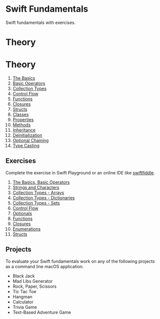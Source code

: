 # Swift Fundamentals

Swift fundamentals with exercises.

# Theory

# Theory

1. <a href="https://github.com/geoter/Swift-Fundamentals/blob/main/theory/1.%20The%20Basics.md" target="_blank">The Basics</a>
2. <a href="https://github.com/geoter/Swift-Fundamentals/blob/main/theory/2.%20Basic%20Operators.md" target="_blank">Basic Operators</a>
3. <a href="https://github.com/geoter/Swift-Fundamentals/blob/main/theory/4.%20Collection%20Types.md" target="_blank">Collection Types</a>
4. <a href="https://github.com/geoter/Swift-Fundamentals/blob/main/theory/5.%20Control%20Flow.md" target="_blank">Control Flow</a>
5. <a href="https://github.com/geoter/Swift-Fundamentals/blob/main/theory/6.%20Functions.md" target="_blank">Functions</a>
6. <a href="https://github.com/geoter/Swift-Fundamentals/blob/main/theory/7.%20Closures.md" target="_blank">Closures</a>
7. <a href="https://github.com/geoter/Swift-Fundamentals/blob/main/theory/7.%20Structs.md" target="_blank">Structs</a>
8. <a href="https://github.com/geoter/Swift-Fundamentals/blob/main/theory/8.%20Classes.md" target="_blank">Classes</a>
9. <a href="https://github.com/geoter/Swift-Fundamentals/blob/main/theory/9.%20Properties.md" target="_blank">Properties</a>
10. <a href="https://github.com/geoter/Swift-Fundamentals/blob/main/theory/10.%20Methods.md" target="_blank">Methods</a>
11. <a href="https://github.com/geoter/Swift-Fundamentals/blob/main/theory/11.%20Inheritance.md" target="_blank">Inheritance</a>
12. <a href="https://github.com/geoter/Swift-Fundamentals/blob/main/theory/12.%20Deinitialization.md" target="_blank">Deinitialization</a>
13. <a href="https://github.com/geoter/Swift-Fundamentals/blob/main/theory/13.%20Optional%20Chaining.md" target="_blank">Optional Chaining</a>
14. <a href="https://github.com/geoter/Swift-Fundamentals/blob/main/theory/15.%20Type%20Casting.md" target="_blank">Type Casting</a>


## Exercises

Complete the exercise in Swift Playground or an online IDE like [swiftfiddle](https://swiftfiddle.com). 

1. [The Basics, Basic Operators](https://github.com/alexpaul/Swift-Fundamentals/blob/main/The-Basics-Basic-Operators-Exercises.md)
1. [Strings and Characters](https://github.com/alexpaul/Swift-Fundamentals/blob/main/Strings-and-Characters-Exercises.md)
1. [Collection Types - Arrays](https://github.com/alexpaul/Swift-Fundamentals/blob/main/Collection-Types-Arrays.md)
1. [Collection Types - Dictionaries](https://github.com/alexpaul/Swift-Fundamentals/blob/main/Collection-Types-Dictionaries.md)
1. [Collection Types - Sets](https://github.com/alexpaul/Swift-Fundamentals/blob/main/Collection-Types-Sets.md)
1. [Control Flow](https://github.com/alexpaul/Swift-Fundamentals/blob/main/Control-Flow.md)
1. [Optionals](https://github.com/alexpaul/Swift-Fundamentals/blob/main/Optionals.md)
1. [Functions](https://github.com/alexpaul/Swift-Fundamentals/blob/main/Functions.md)
1. [Closures](https://github.com/alexpaul/Swift-Fundamentals/blob/main/Closures.md)
1. [Enumerations](https://github.com/alexpaul/Swift-Fundamentals/blob/main/Enumerations-Exercises.md)
1. [Structs](https://github.com/alexpaul/Swift-Fundamentals/blob/main/Structs.md)


## Projects 

To evaluate your Swift fundamentals work on any of the following projects as a command line macOS application. 

* Black Jack 
* Mad Libs Generator
* Rock, Paper, Scissors
* Tic Tac Toe 
* Hangman 
* Calculator
* Trivia Game
* Text-Based Adventure Game
